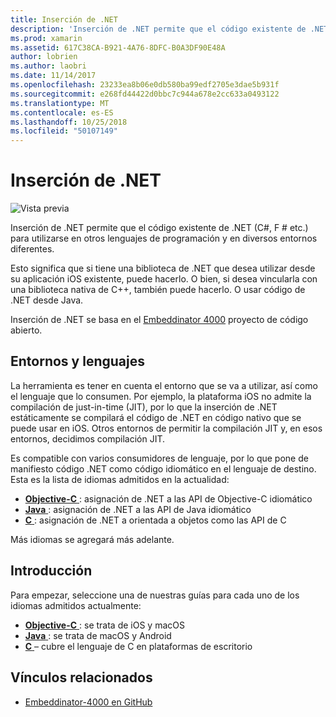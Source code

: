 ```yaml
---
title: Inserción de .NET
description: 'Inserción de .NET permite que el código existente de .NET (C#, F # etc.) que será consumido por el código escrito en otros lenguajes de programación.'
ms.prod: xamarin
ms.assetid: 617C38CA-B921-4A76-8DFC-B0A3DF90E48A
author: lobrien
ms.author: laobri
ms.date: 11/14/2017
ms.openlocfilehash: 23233ea8b06e0db580ba99edf2705e3dae5b931f
ms.sourcegitcommit: e268fd44422d0bbc7c944a678e2cc633a0493122
ms.translationtype: MT
ms.contentlocale: es-ES
ms.lasthandoff: 10/25/2018
ms.locfileid: "50107149"
---
```

# <a name="net-embedding"></a>Inserción de .NET

![Vista previa](~/media/shared/preview.png)

Inserción de .NET permite que el código existente de .NET (C#, F # etc.) para utilizarse en otros lenguajes de programación y en diversos entornos diferentes.

Esto significa que si tiene una biblioteca de .NET que desea utilizar desde su aplicación iOS existente, puede hacerlo.   O bien, si desea vincularla con una biblioteca nativa de C++, también puede hacerlo.   O usar código de .NET desde Java.

Inserción de .NET se basa en el [Embeddinator 4000](https://github.com/mono/Embeddinator-4000) proyecto de código abierto.

## <a name="environments-and-languages"></a>Entornos y lenguajes

La herramienta es tener en cuenta el entorno que se va a utilizar, así como el lenguaje que lo consumen.   Por ejemplo, la plataforma iOS no admite la compilación de just-in-time (JIT), por lo que la inserción de .NET estáticamente se compilará el código de .NET en código nativo que se puede usar en iOS.  Otros entornos de permitir la compilación JIT y, en esos entornos, decidimos compilación JIT.

Es compatible con varios consumidores de lenguaje, por lo que pone de manifiesto código .NET como código idiomático en el lenguaje de destino.   Esta es la lista de idiomas admitidos en la actualidad:

- [**Objective-C** ](objective-c/index.md) : asignación de .NET a las API de Objective-C idiomático
- [**Java** ](android/index.md) : asignación de .NET a las API de Java idiomático
- [**C** ](get-started/c.md) : asignación de .NET a orientada a objetos como las API de C

Más idiomas se agregará más adelante.

## <a name="getting-started"></a>Introducción

Para empezar, seleccione una de nuestras guías para cada uno de los idiomas admitidos actualmente:

- [**Objective-C** ](get-started/objective-c/index.md) : se trata de iOS y macOS
- [**Java** ](get-started/java/index.md) : se trata de macOS y Android
- [**C** ](get-started/c.md) – cubre el lenguaje de C en plataformas de escritorio

## <a name="related-links"></a>Vínculos relacionados

- [Embeddinator-4000 en GitHub](https://github.com/mono/Embeddinator-4000)
